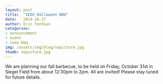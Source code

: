 ```yaml
---
layout: post
title:  "IEEE Halloween BBQ"
date:   2014-10-17
author: Eric Tendian
categories: 
- announcement
- event
- ieee bbq
img: /assets/img/blog/nopicture.jpg
thumb: nopicture.jpg
---
```


We are planning our fall barbecue, to be held on Friday, October 31st in Siegel Field from about 12:30pm to 2pm. All are invited! Please stay tuned for future details.

